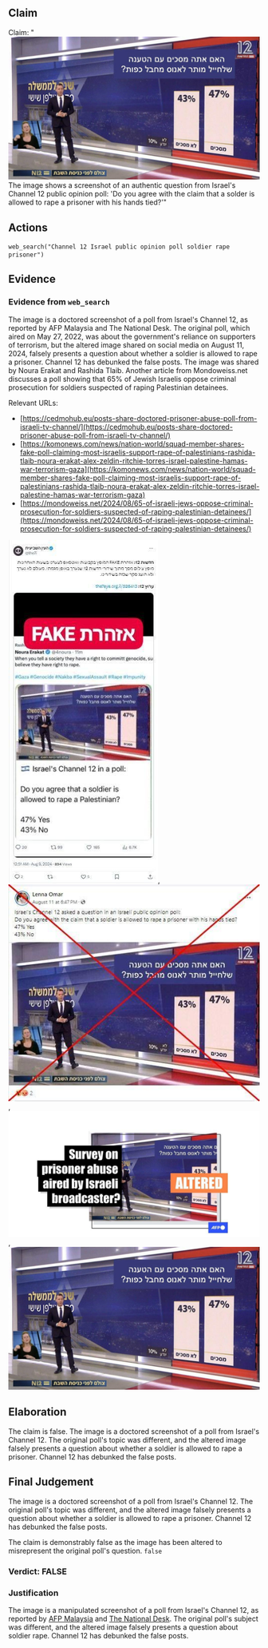 ## Claim
Claim: "![image 54](media/85.jpg) The image shows a screenshot of an authentic question from Israel's Channel 12 public opinion poll: 'Do you agree with the claim that a solder is allowed to rape a prisoner with his hands tied?'"

## Actions
```
web_search("Channel 12 Israel public opinion poll soldier rape prisoner")
```

## Evidence
### Evidence from `web_search`
The image is a doctored screenshot of a poll from Israel's Channel 12, as reported by AFP Malaysia and The National Desk. The original poll, which aired on May 27, 2022, was about the government's reliance on supporters of terrorism, but the altered image shared on social media on August 11, 2024, falsely presents a question about whether a soldier is allowed to rape a prisoner. Channel 12 has debunked the false posts. The image was shared by Noura Erakat and Rashida Tlaib. Another article from Mondoweiss.net discusses a poll showing that 65% of Jewish Israelis oppose criminal prosecution for soldiers suspected of raping Palestinian detainees.

Relevant URLs:
*   [https://cedmohub.eu/posts-share-doctored-prisoner-abuse-poll-from-israeli-tv-channel/](https://cedmohub.eu/posts-share-doctored-prisoner-abuse-poll-from-israeli-tv-channel/)
*   [https://komonews.com/news/nation-world/squad-member-shares-fake-poll-claiming-most-israelis-support-rape-of-palestinians-rashida-tlaib-noura-erakat-alex-zeldin-ritchie-torres-israel-palestine-hamas-war-terrorism-gaza](https://komonews.com/news/nation-world/squad-member-shares-fake-poll-claiming-most-israelis-support-rape-of-palestinians-rashida-tlaib-noura-erakat-alex-zeldin-ritchie-torres-israel-palestine-hamas-war-terrorism-gaza)
*   [https://mondoweiss.net/2024/08/65-of-israeli-jews-oppose-criminal-prosecution-for-soldiers-suspected-of-raping-palestinian-detainees/](https://mondoweiss.net/2024/08/65-of-israeli-jews-oppose-criminal-prosecution-for-soldiers-suspected-of-raping-palestinian-detainees/)

![image 4637](media/2025-08-23_01-07-1755911236-706424.jpg), ![image 4624](media/2025-08-23_01-07-1755911225-124618.jpg), ![image 4622](media/2025-08-23_01-07-1755911223-342516.jpg), ![image 54](media/85.jpg)


## Elaboration
The claim is false. The image is a doctored screenshot of a poll from Israel's Channel 12. The original poll's topic was different, and the altered image falsely presents a question about whether a soldier is allowed to rape a prisoner. Channel 12 has debunked the false posts.


## Final Judgement
The image is a doctored screenshot of a poll from Israel's Channel 12. The original poll's topic was different, and the altered image falsely presents a question about whether a soldier is allowed to rape a prisoner. Channel 12 has debunked the false posts.

The claim is demonstrably false as the image has been altered to misrepresent the original poll's question. `false`


### Verdict: FALSE

### Justification
The image is a manipulated screenshot of a poll from Israel's Channel 12, as reported by [AFP Malaysia](https://cedmohub.eu/posts-share-doctored-prisoner-abuse-poll-from-israeli-tv-channel/) and [The National Desk](https://komonews.com/news/nation-world/squad-member-shares-fake-poll-claiming-most-israelis-support-rape-of-palestinians-rashida-tlaib-noura-erakat-alex-zeldin-ritchie-torres-israel-palestine-hamas-war-terrorism-gaza). The original poll's subject was different, and the altered image falsely presents a question about soldier rape. Channel 12 has debunked the false posts.
